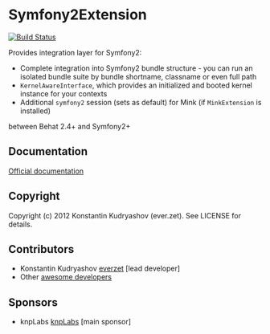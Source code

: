 # Symfony2Extension

[![Build
Status](https://secure.travis-ci.org/Behat/Symfony2Extension.png?branch=master)](http://travis-ci.org/Behat/Symfony2Extension)

Provides integration layer for Symfony2:

* Complete integration into Symfony2 bundle structure - you can run an isolated
  bundle suite by bundle shortname, classname or even full path
* `KernelAwareInterface`, which provides an initialized and booted kernel instance
  for your contexts
* Additional `symfony2` session (sets as default) for Mink (if `MinkExtension` is installed)

between Behat 2.4+ and Symfony2+

## Documentation

[Official documentation](http://extensions.behat.org/symfony2/index.html)

## Copyright

Copyright (c) 2012 Konstantin Kudryashov (ever.zet). See LICENSE for details.

## Contributors

* Konstantin Kudryashov [everzet](http://github.com/everzet) [lead developer]
* Other [awesome developers](https://github.com/Behat/Symfony2Extension/graphs/contributors)

## Sponsors

* knpLabs [knpLabs](http://www.knplabs.com/) [main sponsor]
